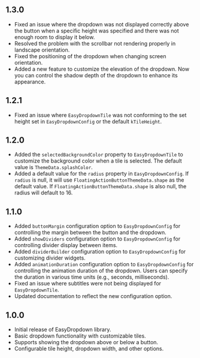 ## 1.3.0
- Fixed an issue where the dropdown was not displayed correctly above the button when a specific height was specified and there was not enough room to display it below.
- Resolved the problem with the scrollbar not rendering properly in landscape orientation.
- Fixed the positioning of the dropdown when changing screen orientation.
- Added a new feature to customize the elevation of the dropdown. Now you can control the shadow depth of the dropdown to enhance its appearance.

## 1.2.1

- Fixed an issue where `EasyDropdownTile` was not conforming to the set height set in `EasyDropdownConfig` or the default `kTileHeight`.

## 1.2.0

- Added the `selectedBackgroundColor` property to `EasyDropdownTile` to customize the background color when a tile is selected. The default value is `ThemeData.splashColor`.
- Added a default value for the `radius` property in `EasyDropdownConfig`. If `radius` is null, it will use `FloatingActionButtonThemeData.shape` as the default value. If `FloatingActionButtonThemeData.shape` is also null, the radius will default to 16.

## 1.1.0

- Added `buttonMargin` configuration option to `EasyDropdownConfig` for controlling the margin between the button and the dropdown.
- Added `showDividers` configuration option to `EasyDropdownConfig` for controlling divider display between items.
- Added `dividerBuilder` configuration option to `EasyDropdownConfig` for customizing divider widgets.
- Added `animationDuration` configuration option to `EasyDropdownConfig` for controlling the animation duration of the dropdown. Users can specify the duration in various time units (e.g., seconds, milliseconds).
- Fixed an issue where subtitles were not being displayed for `EasyDropdownTile`.
- Updated documentation to reflect the new configuration option.

## 1.0.0

- Initial release of EasyDropdown library.
- Basic dropdown functionality with customizable tiles.
- Supports showing the dropdown above or below a button.
- Configurable tile height, dropdown width, and other options.
